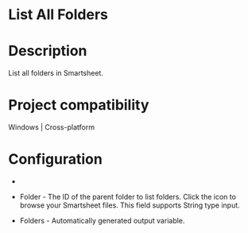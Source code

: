 ﻿# List All Folders

# Description

List all folders in Smartsheet.

# Project compatibility

Windows | Cross-platform

# Configuration

* 
* Folder - The ID of the parent folder to list folders. Click the icon to browse your Smartsheet files. This field supports String type input.









* Folders - Automatically generated output variable.
